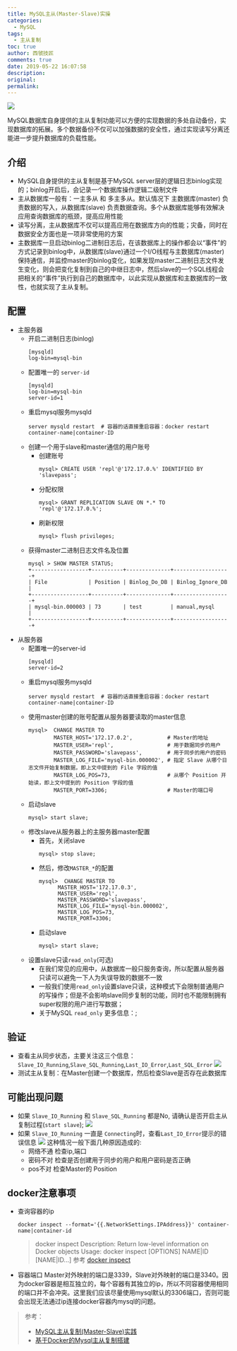 ```yaml
---
title: MySQL主从(Master-Slave)实操
categories:
  - MySQL
tags:
  - 主从复制
toc: true
author: 西虢技匠
comments: true
date: 2019-05-22 16:07:58
description:
original:
permalink:
---
```


![](/images/mysql/10.jpg)

MySQL数据库自身提供的主从复制功能可以方便的实现数据的多处自动备份，实现数据库的拓展。多个数据备份不仅可以加强数据的安全性，通过实现读写分离还能进一步提升数据库的负载性能。

<!-- more -->

## 介绍
  * MySQL自身提供的主从复制是基于MySQL server层的逻辑日志binlog实现的；binlog开启后，会记录一个数据库操作逻辑二级制文件 
  * 主从数据库一般有：一主多从 和 多主多从。默认情况下 主数据库(master) 负责数据的写入，从数据库(slave) 负责数据查询。多个从数据库能够有效解决应用查询数据库的瓶颈，提高应用性能    
  * 读写分离，主从数据库不仅可以提高应用在数据库方向的性能；灾备，同时在数据安全方面也是一项非常使用的方案   
  * 主数据库一旦启动binlog二进制日志后，在该数据库上的操作都会以“事件”的方式记录到binlog中，从数据库(slave)通过一个I/O线程与主数据库(master)保持通信，并监控master的binlog变化，如果发现master二进制日志文件发生变化，则会把变化复制到自己的中继日志中，然后slave的一个SQL线程会把相关的“事件”执行到自己的数据库中，以此实现从数据库和主数据库的一致性，也就实现了主从复制。  


## 配置
  * 主服务器
    * 开启二进制日志(binlog)     
      ```
      [mysqld]
      log-bin=mysql-bin
      ```
    * 配置唯一的 `server-id`      
      ```
      [mysqld]
      log-bin=mysql-bin
      server-id=1
      ```
    * 重启mysql服务mysqld
      ```
      server mysqld restart  # 容器的话直接重启容器：docker restart container-name|container-ID
      ```
    * 创建一个用于slave和master通信的用户账号
      * 创建账号    
        ```
        mysql> CREATE USER 'repl'@'172.17.0.%' IDENTIFIED BY 'slavepass';
        ```
      * 分配权限     
        ```
        mysql> GRANT REPLICATION SLAVE ON *.* TO 'repl'@'172.17.0.%';
        ```
      * 刷新权限  
        ```
        mysql> flush privileges;
        ```
    * 获得master二进制日志文件名及位置
      ```
      mysql > SHOW MASTER STATUS;
      +------------------+----------+--------------+------------------+
      | File             | Position | Binlog_Do_DB | Binlog_Ignore_DB |
      +------------------+----------+--------------+------------------+
      | mysql-bin.000003 | 73       | test         | manual,mysql     |
      +------------------+----------+--------------+------------------+ 
      ```
  * 从服务器
    * 配置唯一的server-id
      ```
      [mysqld]
      server-id=2
      ```
    * 重启mysql服务mysqld
      ```
      server mysqld restart  # 容器的话直接重启容器：docker restart container-name|container-ID
      ```
    * 使用master创建的账号配置从服务器要读取的master信息
      ```
      mysql>  CHANGE MASTER TO
              MASTER_HOST='172.17.0.2',           # Master的地址
              MASTER_USER='repl',                 # 用于数据同步的用户
              MASTER_PASSWORD='slavepass',        # 用于同步的用户的密码
              MASTER_LOG_FILE='mysql-bin.000002', # 指定 Slave 从哪个日志文件开始复制数据，即上文中提到的 File 字段的值
              MASTER_LOG_POS=73,                  # 从哪个 Position 开始读，即上文中提到的 Position 字段的值
              MASTER_PORT=3306;                   # Master的端口号
      ```
    * 启动slave
      ```
      mysql> start slave; 
      ```
    * 修改slave从服务器上的主服务器master配置
      * 首先，关闭slave
        ```
        mysql> stop slave;
        ```
      * 然后，修改`MASTER_*`的配置
        ```
        mysql>  CHANGE MASTER TO
              MASTER_HOST='172.17.0.3',
              MASTER_USER='repl',
              MASTER_PASSWORD='slavepass',
              MASTER_LOG_FILE='mysql-bin.000002',
              MASTER_LOG_POS=73,
              MASTER_PORT=3306;
        ```
      * 启动slave
        ```
        mysql> start slave;
        ```
    * 设置slave只读`read_only`(可选)
      * 在我们常见的应用中，从数据库一般只服务查询，所以配置从服务器只读可以避免一下人为失误导致的数据不一致
      * 一般我们使用`read_only`设置slave只读，这种模式下会限制普通用户的写操作；但是不会影响slave同步复制的功能，同时也不能限制拥有super权限的用户进行写数据；
      * 关于MySQL `read_only` 更多信息：[]();
## 验证
  * 查看主从同步状态，主要关注这三个信息：`Slave_IO_Running`,`Slave_SQL_Running`,`Last_IO_Error`,`Last_SQL_Error`
    ![](/images/mysql/11.png)
  * 测试主从复制：在Master创建一个数据库，然后检查Slave是否存在此数据库

## 可能出现问题
  * 如果 `Slave_IO_Running` 和 `Slave_SQL_Running` 都是No, 请确认是否开启主从复制过程(`start slave`);
    ![](/images/mysql/12.png)
  * 如果 `Slave_IO_Running` 一直是 `Connecting`时，查看`Last_IO_Error`提示的错误信息
    ![](/images/mysql/11.png)
    这种情况一般下面几种原因造成的:
    * 网络不通 
      检查ip,端口
    * 密码不对
      检查是否创建用于同步的用户和用户密码是否正确
    * pos不对
      检查Master的 Position

## docker注意事项
  * 查询容器的ip
    ```
    docker inspect --format='{{.NetworkSettings.IPAddress}}' container-name|container-id
    ``` 
    > docker inspect
    > Description: Return low-level information on Docker objects
    > Usage: docker inspect [OPTIONS] NAME|ID [NAME|ID...]
    > 参考 [docker inspect](https://docs.docker.com/engine/reference/commandline/inspect/)
  * 容器端口
    Master对外映射的端口是3339，Slave对外映射的端口是3340。因为docker容器是相互独立的，每个容器有其独立的ip，所以不同容器使用相同的端口并不会冲突。这里我们应该尽量使用mysql默认的3306端口，否则可能会出现无法通过ip连接docker容器内mysql的问题。 

> 参考：
> * [MySQL主从复制(Master-Slave)实践](https://www.cnblogs.com/gl-developer/p/6170423.html)
> * [基于Docker的Mysql主从复制搭建](https://www.cnblogs.com/songwenjie/p/9371422.html)
